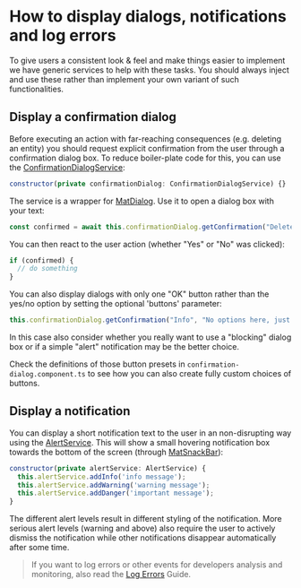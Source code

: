 # How to display dialogs, notifications and log errors

To give users a consistent look & feel and make things easier to implement
we have generic services to help with these tasks.
You should always inject and use these rather than implement your own variant of such functionalities.

## Display a confirmation dialog

Before executing an action with far-reaching consequences (e.g. deleting an entity)
you should request explicit confirmation from the user through a confirmation dialog box.
To reduce boiler-plate code for this, you can use the [ConfirmationDialogService](../../injectables/ConfirmationDialogService.html):

```javascript
constructor(private confirmationDialog: ConfirmationDialogService) {}
```

The service is a wrapper for [MatDialog](https://material.angular.io/components/dialog/overview).
Use it to open a dialog box with your text:

```javascript
const confirmed = await this.confirmationDialog.getConfirmation("Delete?", "Are you sure you want to delete this Child?");
```

You can then react to the user action (whether "Yes" or "No" was clicked):

```javascript
if (confirmed) {
  // do something
}
```

You can also display dialogs with only one "OK" button rather than the yes/no option
by setting the optional 'buttons' parameter:

```javascript
this.confirmationDialog.getConfirmation("Info", "No options here, just some text.", OkButton);
```

In this case also consider whether you really want to use a "blocking" dialog box
or if a simple "alert" notification may be the better choice.

Check the definitions of those button presets in `confirmation-dialog.component.ts` to see
how you can also create fully custom choices of buttons.

## Display a notification

You can display a short notification text to the user in an non-disrupting way using the [AlertService](../../injectables/AlertService.html).
This will show a small hovering notification box towards the bottom of the screen
(through [MatSnackBar](https://material.angular.io/components/snack-bar/api)):

```javascript
constructor(private alertService: AlertService) {
  this.alertService.addInfo('info message');
  this.alertService.addWarning('warning message');
  this.alertService.addDanger('important message');
}
```

The different alert levels result in different styling of the notification.
More serious alert levels (warning and above) also require the user to actively dismiss the notification
while other notifications disappear automatically after some time.

> If you want to log errors or other events for developers analysis and monitoring, also read the [Log Errors](log-errors.html) Guide.
